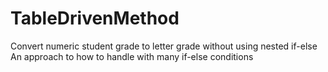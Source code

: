 # TableDrivenMethod
Convert numeric student grade to letter grade without using nested if-else
An approach to how to handle with many if-else conditions
